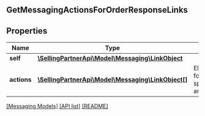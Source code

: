 ## GetMessagingActionsForOrderResponseLinks

## Properties

Name | Type | Description | Notes
------------ | ------------- | ------------- | -------------
**self** | [**\SellingPartnerApi\Model\Messaging\LinkObject**](LinkObject.md) |  |
**actions** | [**\SellingPartnerApi\Model\Messaging\LinkObject[]**](LinkObject.md) | Eligible actions for the specified amazonOrderId. |

[[Messaging Models]](../) [[API list]](../../Api) [[README]](../../../README.md)
